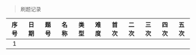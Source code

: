 > 刷题记录


| 序号 | 日期 | 题号 | 名称 | 类型 | 难度 | 首次 | 二次 | 三次 | 四次 | 五次 |
| :---: | :---: | :---: | :---: | :---: | :---: | :---: | :---: | :---: | :---: | :---: |
| 1 | | | | | | | | | | |





